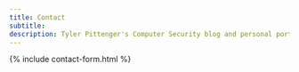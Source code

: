 ```yaml
---
title: Contact
subtitle: 
description: Tyler Pittenger's Computer Security blog and personal portfolio
---
```


{% include contact-form.html %}
